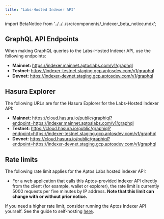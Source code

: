 ```yaml
---
title: "Labs-Hosted Indexer API"
---
```


import BetaNotice from '../../../src/components/\_indexer_beta_notice.mdx';

<BetaNotice />

## GraphQL API Endpoints

When making GraphQL queries to the Labs-Hosted Indexer API, use the following endpoints:

- **Mainnet:** https://indexer.mainnet.aptoslabs.com/v1/graphql
- **Testnet:** https://indexer-testnet.staging.gcp.aptosdev.com/v1/graphql
- **Devnet:** https://indexer-devnet.staging.gcp.aptosdev.com/v1/graphql

## Hasura Explorer

The following URLs are for the Hasura Explorer for the Labs-Hosted Indexer API:

- **Mainnet:** https://cloud.hasura.io/public/graphiql?endpoint=https://indexer.mainnet.aptoslabs.com/v1/graphql
- **Testnet:** https://cloud.hasura.io/public/graphiql?endpoint=https://indexer-testnet.staging.gcp.aptosdev.com/v1/graphql
- **Devnet:** https://cloud.hasura.io/public/graphiql?endpoint=https://indexer-devnet.staging.gcp.aptosdev.com/v1/graphql

## Rate limits

The following rate limit applies for the Aptos Labs hosted indexer API:

- For a web application that calls this Aptos-provided indexer API directly from the client (for example, wallet or explorer), the rate limit is currently 5000 requests per five minutes by IP address. **Note that this limit can change with or without prior notice.**

If you need a higher rate limit, consider running the Aptos Indexer API yourself. See the guide to self-hosting [here](/indexer/api/self-hosted).
